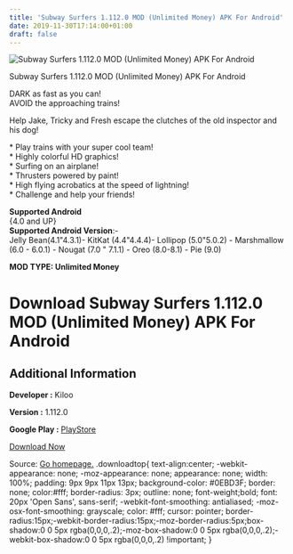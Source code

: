 ```yaml
---
title: 'Subway Surfers 1.112.0 MOD (Unlimited Money) APK For Android'
date: 2019-11-30T17:14:00+01:00
draft: false
---
```


![Subway Surfers 1.112.0 MOD (Unlimited Money) APK For Android](https://i0.wp.com/apkhome.net/wp-content/uploads/2019/11/Subway-Surfers-1.png "Subway Surfers 1.112.0 MOD (Unlimited Money) APK For Android")

  

Subway Surfers 1.112.0 MOD (Unlimited Money) APK For Android

DARK as fast as you can!  
AVOID the approaching trains!

Help Jake, Tricky and Fresh escape the clutches of the old inspector and his dog!

\* Play trains with your super cool team!  
\* Highly colorful HD graphics!  
\* Surfing on an airplane!  
\* Thrusters powered by paint!  
\* High flying acrobatics at the speed of lightning!  
\* Challenge and help your friends!

**Supported Android**  
{4.0 and UP}  
**Supported Android Version**:-  
Jelly Bean(4.1"4.3.1)- KitKat (4.4"4.4.4)- Lollipop (5.0"5.0.2) - Marshmallow (6.0 - 6.0.1) - Nougat (7.0 " 7.1.1) - Oreo (8.0-8.1) - Pie (9.0)

**MOD TYPE: Unlimited Money**

Download Subway Surfers 1.112.0 MOD (Unlimited Money) APK For Android
=====================================================================

Additional Information
----------------------

**Developer :** Kiloo

**Version :** 1.112.0

**Google Play :** [PlayStore](https://play.google.com/store/apps/details?id=com.kiloo.subwaysurf)

  

[Download Now](https://store4app.co/post/subway-surfers-1-112-0-mod-unlimited-money-apk-for-android_1575130420)

  
Source: [Go homepage.](https://store4app.co/post/subway-surfers-1-112-0-mod-unlimited-money-apk-for-android_1575130420) .downloadtop{ text-align:center; -webkit-appearance: none; -moz-appearance: none; appearance: none; width: 100%; padding: 9px 9px 11px 13px; background-color: #0EBD3F; border: none; color:#fff; border-radius: 3px; outline: none; font-weight;bold; font: 20px 'Open Sans', sans-serif; -webkit-font-smoothing: antialiased; -moz-osx-font-smoothing: grayscale; color: #fff; cursor: pointer; border-radius:15px;-webkit-border-radius:15px;-moz-border-radius:5px;box-shadow:0 0 5px rgba(0,0,0,.2);-moz-box-shadow:0 0 5px rgba(0,0,0,.2);-webkit-box-shadow:0 0 5px rgba(0,0,0,.2) !important; }